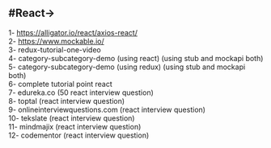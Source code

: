 #React->
-------
1- https://alligator.io/react/axios-react/ <br>
2- https://www.mockable.io/ <br>
3- redux-tutorial-one-video <br>
4- category-subcategory-demo (using react) (using stub and mockapi both) <br>
5- category-subcategory-demo (using redux) (using stub and mockapi both) <br>
6- complete tutorial point react <br>
7- edureka.co (50 react interview question) <br>
8- toptal (react interview question) <br>
9- onlineinterviewquestions.com (react interview question) <br>
10- tekslate (react interview question) <br>
11- mindmajix (react interview question) <br>
12- codementor (react interview question) <br>